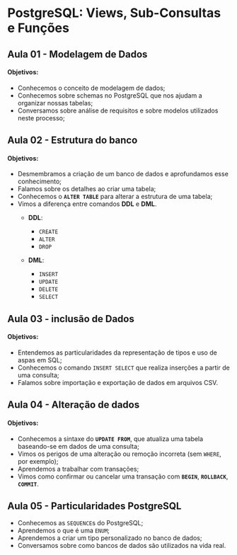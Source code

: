 # PostgreSQL: Views, Sub-Consultas e Funções

## Aula 01 - Modelagem de Dados

#### Objetivos:

- Conhecemos o conceito de modelagem de dados;
- Conhecemos sobre schemas no PostgreSQL que nos ajudam a organizar nossas tabelas;
- Conversamos sobre análise de requisitos e sobre modelos utilizados neste processo;

## Aula 02 - Estrutura do banco

#### Objetivos:

- Desmembramos a criação de um banco de dados e aprofundamos esse conhecimento;
- Falamos sobre os detalhes ao criar uma tabela;
- Conhecemos o **`ALTER TABLE`** para alterar a estrutura de uma tabela;
- Vimos a diferença entre comandos **DDL** e **DML**.
  - **DDL**:
    - `CREATE`
    - `ALTER`
    - `DROP`

  - **DML**:
    - `INSERT`
    - `UPDATE`
    - `DELETE`
    - `SELECT`


## Aula 03 - inclusão de Dados

#### Objetivos:

- Entendemos as particularidades da representação de tipos e uso de aspas em SQL;
- Conhecemos o comando `INSERT SELECT` que realiza inserções a partir de uma consulta;
- Falamos sobre importação e exportação de dados em arquivos CSV.

## Aula 04 - Alteração de dados

#### Objetivos:

- Conhecemos a sintaxe do **`UPDATE FROM`**, que atualiza uma tabela baseando-se em dados de uma consulta;
- Vimos os perigos de uma alteração ou remoção incorreta (sem `WHERE`, por exemplo);
- Aprendemos a trabalhar com transações;
- Vimos como confirmar ou cancelar uma transação com **`BEGIN`**, **`ROLLBACK`**, **`COMMIT`**.

## Aula 05 - Particularidades PostgreSQL

- Conhecemos as `SEQUENCE`s do PostgreSQL;
- Aprendemos o que é uma `ENUM`;
- Aprendemos a criar um tipo personalizado no banco de dados;
- Conversamos sobre como bancos de dados são utilizados na vida real.
